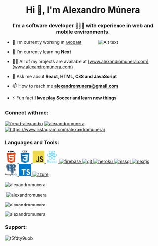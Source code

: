 <h1 align="center">Hi 👋, I'm Alexandro Múnera</h1>
<h3 align="center">I'm a software developer 🧑🏻‍💻 with experience in web and mobile environments.</h3>

<img src="https://raw.githubusercontent.com/abhisheknaiidu/abhisheknaiidu/refs/heads/master/code.gif" alt="Alt text" title="Image Title" style="width:40%" align="right" />

- 🔭 I’m currently working in [Globant](https://www.globant.com/)

- 🌱 I’m currently learning **Next**

- 👨‍💻 All of my projects are available at [www.alexandromunera.com](www.alexandromunera.com)

- 💬 Ask me about **React, HTML, CSS and JavaScript**

- 📫 How to reach me **alexandromunera@gmail.com**

- ⚡ Fun fact **I love play Soccer and learn new things**

    


<h3 align="left">Connect with me:</h3>
<p align="left">

<a href="https://linkedin.com/in/freud-alexandro" target="blank"><img align="center" src="https://raw.githubusercontent.com/rahuldkjain/github-profile-readme-generator/master/src/images/icons/Social/linked-in-alt.svg" alt="freud-alexandro" height="30" width="40" /></a>
<a href="https://twitter.com/alexandromunera" target="blank"><img align="center" src="https://raw.githubusercontent.com/rahuldkjain/github-profile-readme-generator/master/src/images/icons/Social/twitter.svg" alt="alexandromunera" height="30" width="40" /></a>
<a href="https://instagram.com/https://www.instagram.com/alexandromunera/" target="blank"><img align="center" src="https://raw.githubusercontent.com/rahuldkjain/github-profile-readme-generator/master/src/images/icons/Social/instagram.svg" alt="https://www.instagram.com/alexandromunera/" height="30" width="40" /></a>

<h3 align="left">Languages and Tools:</h3>
<p align="left">
 <a href="https://www.w3.org/html/" target="_blank" rel="noreferrer"> <img src="https://raw.githubusercontent.com/devicons/devicon/master/icons/html5/html5-original-wordmark.svg" alt="html5" width="40" height="40"/> </a>
  <a href="https://www.w3schools.com/css/" target="_blank" rel="noreferrer"> <img src="https://raw.githubusercontent.com/devicons/devicon/master/icons/css3/css3-original-wordmark.svg" alt="css3" width="40" height="40"/> </a>
    <a href="https://developer.mozilla.org/en-US/docs/Web/JavaScript" target="_blank" rel="noreferrer"> <img src="https://raw.githubusercontent.com/devicons/devicon/master/icons/javascript/javascript-original.svg" alt="javascript" width="40" height="40"/> </a> 
     <a href="https://reactjs.org/" target="_blank" rel="noreferrer"> <img src="https://raw.githubusercontent.com/devicons/devicon/master/icons/react/react-original-wordmark.svg" alt="react" width="40" height="40"/> </a><a href="https://firebase.google.com/" target="_blank" rel="noreferrer"> <img src="https://www.vectorlogo.zone/logos/firebase/firebase-icon.svg" alt="firebase" width="40" height="40"/> </a>
 <a href="https://git-scm.com/" target="_blank" rel="noreferrer"> <img src="https://www.vectorlogo.zone/logos/git-scm/git-scm-icon.svg" alt="git" width="40" height="40"/> </a>
<a href="https://heroku.com" target="_blank" rel="noreferrer"> <img src="https://www.vectorlogo.zone/logos/heroku/heroku-icon.svg" alt="heroku" width="40" height="40"/> </a>
<a href="https://www.microsoft.com/en-us/sql-server" target="_blank" rel="noreferrer"> <img src="https://www.svgrepo.com/show/303229/microsoft-sql-server-logo.svg" alt="mssql" width="40" height="40"/> </a>
 <a href="https://nextjs.org/" target="_blank" rel="noreferrer"> <img src="https://cdn.worldvectorlogo.com/logos/nextjs-2.svg" alt="nextjs" width="40" height="40"/> </a>
  <a href="https://www.postgresql.org" target="_blank" rel="noreferrer"> <img src="https://raw.githubusercontent.com/devicons/devicon/master/icons/postgresql/postgresql-original-wordmark.svg" alt="postgresql" width="40" height="40"/> </a>
 <a href="https://www.typescriptlang.org/" target="_blank" rel="noreferrer"> <img src="https://raw.githubusercontent.com/devicons/devicon/master/icons/typescript/typescript-original.svg" alt="typescript" width="40" height="40"/> </a>
<a href="https://azure.microsoft.com/en-in/" target="_blank" rel="noreferrer"> <img src="https://www.vectorlogo.zone/logos/microsoft_azure/microsoft_azure-icon.svg" alt="azure" width="40" height="40"/> </a>
</p>



<p><img align="center" src="https://github-readme-stats.vercel.app/api/top-langs?username=alexandromunera&show_icons=true&locale=en&layout=compact" alt="alexandromunera" />
</p> 

<p>&nbsp;<img align="center" src="https://github-readme-stats.vercel.app/api?username=alexandromunera&show_icons=true&locale=en" alt="alexandromunera" /></p>

<p><img align="center" src="https://github-readme-streak-stats.herokuapp.com/?user=alexandromunera&" alt="alexandromunera" /></p>

<p align="left"> <img src="https://komarev.com/ghpvc/?username=alexandromunera&label=Profile%20views&color=0e75b6&style=flat" alt="alexandromunera" /> </p>

<h3 align="left">Support:</h3>
<p><a href="https://www.buymeacoffee.com/t5fdty9uob"> <img align="left" src="https://cdn.buymeacoffee.com/buttons/v2/default-yellow.png" height="50" width="210" alt="t5fdty9uob" /></a></p><br><br>